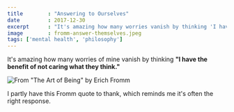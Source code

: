 ```yaml
---
title        : "Answering to Ourselves"
date         : 2017-12-30
excerpt      : "It's amazing how many worries vanish by thinking 'I have the benefit of not caring what they think.'"
image        : fromm-answer-themselves.jpeg
tags: ['mental health', 'philosophy']
---
```


It's amazing how many worries of mine vanish by thinking **"I have the benefit of not caring what they think."**

![From "The Art of Being" by Erich Fromm](/assets/images/posts/fromm-answer-themselves/quote.jpeg)

I partly have this Fromm quote to thank, which reminds me it's often the right response.

